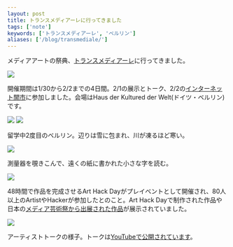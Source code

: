 ```yaml
---
layout: post
title: トランスメディアーレに行ってきました
tags: ['note']
keywords: ['トランスメディアーレ', 'ベルリン']
aliases: ['/blog/transmediale/']
---
```


メディアアートの祭典、[トランスメディアーレ](http://www.transmediale.de/)に行ってきました。

<img src="/img/blog_transmediale01.jpg" class="image-on-frame-small">

開催期間は1/30から2/2までの4日間。2/1の展示とトーク、2/2の[インターネット闇市](/jp/posts/internet-black-market/)に参加しました。会場はHaus der Kultured der Welt(ドイツ・ベルリン)です。

<img src="/img/blog_transmediale02.jpg" class="image-on-frame" />

<img src="/img/blog_transmediale03.jpg" class="image-on-frame" />

留学中2度目のベルリン。辺りは雪に包まれ、川が凍るほど寒い。

<img src="/img/blog_transmediale11.jpg" class="image-on-frame" />

測量器を覗きこんで、遠くの紙に書かれた小さな字を読む。

<img src="/img/blog_transmediale12.jpg" class="image-on-frame" />

48時間で作品を完成させるArt Hack Dayがプレイベントとして開催され、80人以上のArtistやHackerが参加したとのこと。Art Hack Dayで制作された作品や日本の[メディア芸術祭から出展された作品](http://jmaf-promote.jp/global/18.html)が展示されていました。

<img src="/img/blog_transmediale21.jpg" class="image-on-frame" />

アーティストトークの様子。トークは[YouTubeで公開されています](https://www.youtube.com/channel/UC3enqTa8dIP9YhhMqNWZZ1A)。
